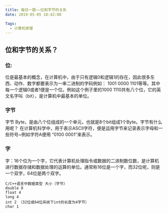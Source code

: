```yaml
---
title: 每日一题——位和字节的关系
date: 2019-05-05 18:42:08

Tags:
  - 计算机原理
---
```



## 位和字节的关系？

### 位:
位是最基本的概念，在计算机中，由于只有逻辑0和逻辑1的存在，因此很多东西、动作、数字都要表示为一串二进制的字码例如： 1001 0000 1101等等。其中每一个逻辑0或者1便是一个位。例如这个例子里的1000 1110共有八个位，它的英文名字叫（bit），是计算机中最基本的单位。
### 字节
字节 Byte，是由八个位组成的一个单元，也就是8个bit组成1个Byte。字节有什么用呢？ 在计算机科学中，用于表示ASCII字符，便是运用字节来记录表示字母和一些符号~例如字符A便用 “0100 0001”来表示。
### 字
字：16个位为一个字，它代表计算机处理指令或数据的二进制数位数，是计算机进行数据存储和数据处理的运算的单位。通常称16位是一个字，而32位呢，则是一个双字，64位是两个双字。
```
C/C++语言中数据类型 大小（字节）
double 8
float 4
long 4
int 2 （32位或64位系统下int的长度为4字节）
char 1
```